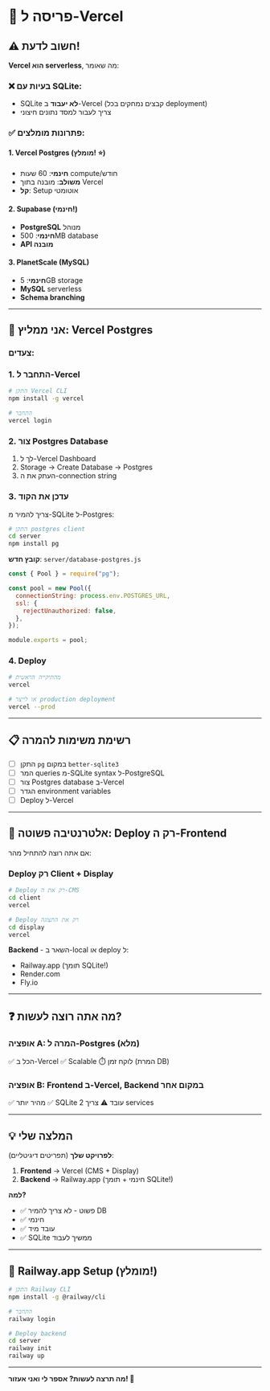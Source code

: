 # 🚀 פריסה ל-Vercel

## ⚠️ חשוב לדעת!

**Vercel הוא serverless**, מה שאומר:

### ❌ בעיות עם SQLite:

- SQLite **לא יעבוד** ב-Vercel (קבצים נמחקים בכל deployment)
- צריך לעבור למסד נתונים חיצוני

### ✅ פתרונות מומלצים:

#### 1. **Vercel Postgres** (מומלץ! ⭐)

- **חינמי**: 60 שעות compute/חודש
- **משולב**: מובנה בתוך Vercel
- **קל**: Setup אוטומטי

#### 2. **Supabase** (חינמי!)

- **PostgreSQL** מנוהל
- **חינמי**: 500MB database
- **API מובנה**

#### 3. **PlanetScale** (MySQL)

- **חינמי**: 5GB storage
- **MySQL** serverless
- **Schema branching**

---

## 🎯 אני ממליץ: Vercel Postgres

### צעדים:

### 1. **התחבר ל-Vercel**

```bash
# התקן Vercel CLI
npm install -g vercel

# התחבר
vercel login
```

### 2. **צור Postgres Database**

1. לך ל-Vercel Dashboard
2. Storage → Create Database → Postgres
3. העתק את ה-connection string

### 3. **עדכן את הקוד**

צריך להמיר מ-SQLite ל-Postgres:

```bash
# התקן postgres client
cd server
npm install pg
```

**קובץ חדש**: `server/database-postgres.js`

```javascript
const { Pool } = require("pg");

const pool = new Pool({
  connectionString: process.env.POSTGRES_URL,
  ssl: {
    rejectUnauthorized: false,
  },
});

module.exports = pool;
```

### 4. **Deploy**

```bash
# מהתיקייה הראשית
vercel

# או לייצר production deployment
vercel --prod
```

---

## 📋 רשימת משימות להמרה

- [ ] התקן `pg` במקום `better-sqlite3`
- [ ] המר queries מ-SQLite syntax ל-PostgreSQL
- [ ] צור Postgres database ב-Vercel
- [ ] הגדר environment variables
- [ ] Deploy ל-Vercel

---

## 🔧 אלטרנטיבה פשוטה: Deploy רק ה-Frontend

אם אתה רוצה להתחיל מהר:

### Deploy רק Client + Display

```bash
# Deploy רק את ה-CMS
cd client
vercel

# Deploy רק את התצוגה
cd display
vercel
```

**Backend** - השאר ב-local או deploy ל:

- Railway.app (תומך SQLite!)
- Render.com
- Fly.io

---

## ❓ מה אתה רוצה לעשות?

### אופציה A: המרה ל-Postgres (מלא)

✅ הכל ב-Vercel
✅ Scalable
⏱️ לוקח זמן (המרת DB)

### אופציה B: Frontend ב-Vercel, Backend במקום אחר

✅ מהיר יותר
✅ SQLite עובד
⚠️ צריך 2 services

---

## 💡 המלצה שלי

**לפרויקט שלך** (תפריטים דיגיטליים):

1. **Frontend** → Vercel (CMS + Display)
2. **Backend** → Railway.app (חינמי + תומך SQLite!)

**למה?**

- ✅ פשוט - לא צריך להמיר DB
- ✅ חינמי
- ✅ עובד מיד
- ✅ SQLite ממשיך לעבוד

---

## 🚂 Railway.app Setup (מומלץ!)

```bash
# התקן Railway CLI
npm install -g @railway/cli

# התחבר
railway login

# Deploy backend
cd server
railway init
railway up
```

---

**מה תרצה לעשות? אספר לי ואני אעזור! 🚀**
